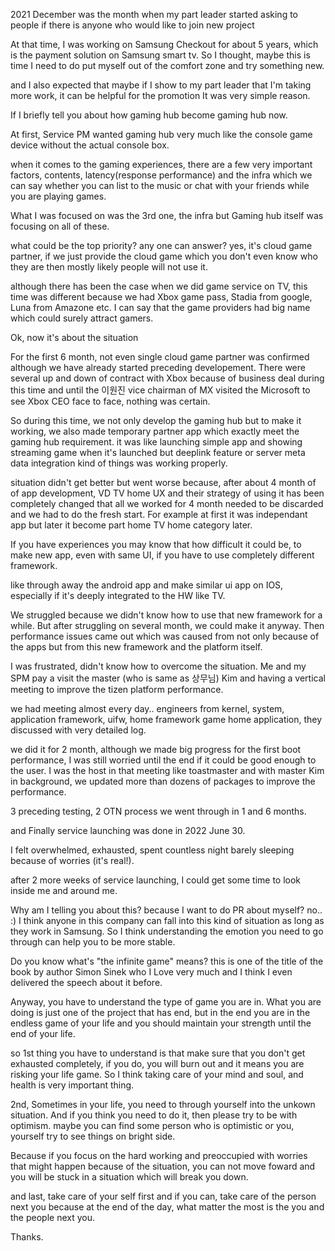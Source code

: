 2021 December was the month when my part leader started asking to people if there is anyone who would like to join new project

At that time, I was working on Samsung Checkout for about 5 years, which is the payment solution on Samsung smart tv. So I thought, maybe 
this is time I need to do put myself out of the comfort zone and try something new.

and I also expected that maybe if I show to my part leader that I'm taking more work, it can be helpful for the promotion It was very simple reason.

If I briefly tell you about how gaming hub become gaming hub now.

At first, Service PM wanted gaming hub very much like the console game device without the actual console box.

when it comes to the gaming experiences, there are a few very important factors, contents, latency(response performance) and the infra which we can say whether you can list to the music or chat with your friends while you are playing games.

What I was focused on was the 3rd one, the infra but Gaming hub itself was focusing on all of these.

what could be the top priority? any one can answer? yes, it's cloud game partner, if we just provide the cloud game which you don't even know who they are
then mostly likely people will not use it.

although there has been the case when we did game service on TV, this time was different because we had Xbox game pass, Stadia from google, Luna from Amazone etc. 
I can say that the game providers had big name which could surely attract gamers.

Ok, now it's about the situation

For the first 6 month, not even single cloud game partner was confirmed although we have already started preceding developement.
There were several up and down of contract with Xbox because of business deal during this time and until the 이원진 vice chairman of MX visited the Microsoft to see
Xbox CEO face to face, nothing was certain.

So during this time, we not only develop the gaming hub but to make it working, we also made temporary partner app which exactly meet the gaming hub requirement.
it was like launching simple app and showing streaming game when it's launched but deeplink feature or server meta data integration kind of things was working properly.

situation didn't get better but went worse because, after about 4 month of of app development, VD TV home UX and their strategy of using it has been completely changed
that all we worked for 4 month needed to be discarded and we had to do the fresh start. For example at first it was independant app but later it become part home 
TV home category later.

If you have experiences you may know that how difficult it could be, to make new app, even with same UI, if you have to use completely different framework.

like through away the android app and make similar ui app on IOS, especially if it's deeply integrated to the HW like TV. 

We struggled because we didn't know how to use that new framework for a while. But after 
struggling on several month, we could make it anyway. Then performance issues came out which was caused from not only because of the apps but from this new framework and the platform itself.

I was frustrated, didn't know how to overcome the situation. Me and my SPM pay a visit the master (who is same as 상무님) Kim and having a vertical meeting to 
improve the tizen platform performance.

we had meeting almost every day.. engineers from kernel, system, application framework, uifw, home framework game home application, they discussed with 
very detailed log.

we did it for 2 month, although we made big progress for the first boot performance, I was still worried until the end if it could be good enough to the user. I was the host in that meeting like toastmaster and with master Kim in background, we updated more than dozens of packages to improve the performance.

3 preceding testing, 2 OTN process we went through in 1 and 6 months.

and Finally service launching was done in 2022 June 30.

I felt overwhelmed, exhausted, spent countless night barely sleeping because of worries (it's real!).

after 2 more weeks of service launching, I could get some time to look inside me and around me.

Why am I telling you about this? because I want to do PR about myself? no.. :) I think anyone in this company can fall into this kind of situation as long as they work in Samsung. So I think understanding the emotion you need to go through can help you to be more stable.

Do you know what's "the infinite game" means? this is one of the title of the book by author Simon Sinek who I Love very much and I think I even delivered the speech
about it before.

Anyway, you have to understand the type of game you are in. What you are doing is just one of the project that has end, but in the end you are in the endless game of your life and you should maintain your strength until the end of your life.

so 1st thing you have to understand is that make sure that you don't get exhausted completely, if you do, you will burn out and it means you are risking your life game. So I think taking care of your mind and soul, and health is very important thing.

2nd, Sometimes in your life, you need to through yourself into the unkown situation. And if you think you need to do it, then please try to be with optimism. maybe you can find some person who is optimistic or you, yourself try to see things on bright side.

Because if you focus on the hard working and preoccupied with worries that might happen because of the situation, you can not move foward and you will be stuck in a situation which will break you down.

and last, take care of your self first and if you can, take care of the person next you because at the end of the day, what matter the most is the you and the people next you.


Thanks.



